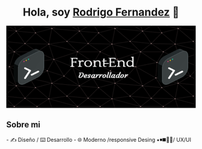 <div align="center">
<h1 align="center">Hola, soy <a href="https://rodrigofernandez.vercel.app/">Rodrigo Fernandez</a> 👋</h1>
</div>

<img src="./github-header-image.png" width="100%" height= "219">


<h2>Sobre mi</h2>
- ✍️ Diseño / ⌨️ Desarrollo
- 🌐 Moderno /responsive Desing ▪️◾◼️🔳📲/ UX/UI
